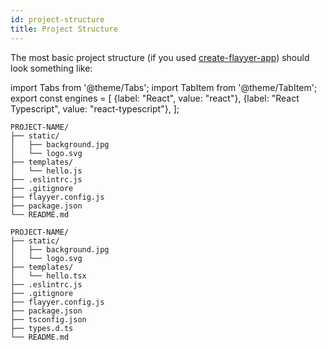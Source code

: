```yaml
---
id: project-structure
title: Project Structure
---
```


[create-flayyer-app]: https://npmjs.com/package/create-flayyer-app

The most basic project structure (if you used [create-flayyer-app][create-flayyer-app]) should look something like:

<!-- MDX variables -->
import Tabs from '@theme/Tabs';
import TabItem from '@theme/TabItem';
export const engines = [
  {label: "React", value: "react"},
  {label: "React Typescript", value: "react-typescript"},
];

<Tabs groupId="engines" defaultValue="react" values={engines}>
<TabItem value="react">

```tree {6}
PROJECT-NAME/
├── static/
│   ├── background.jpg
│   └── logo.svg
├── templates/
│   └── hello.js
├── .eslintrc.js
├── .gitignore
├── flayyer.config.js
├── package.json
└── README.md
```

</TabItem>
<TabItem value="react-typescript">

```tree {6}
PROJECT-NAME/
├── static/
│   ├── background.jpg
│   └── logo.svg
├── templates/
│   └── hello.tsx
├── .eslintrc.js
├── .gitignore
├── flayyer.config.js
├── package.json
├── tsconfig.json
├── types.d.ts
└── README.md
```

</TabItem>
</Tabs>

